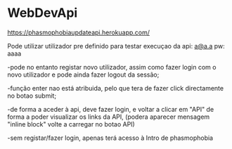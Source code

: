 # WebDevApi


https://phasmophobiaupdateapi.herokuapp.com/

Pode utilizar utilizador pre definido para testar execuçao da api:  a@a.a  pw: aaaa

-pode no entanto registar novo utilizador, assim como fazer login com o novo utilizador e pode ainda fazer logout da sessão;

-função enter nao está atribuida, pelo que tera de fazer click directamente no botao submit;

-de forma a aceder à api, deve fazer login, e voltar a clicar em "API" de forma a poder visualizar os links da API, (podera aparecer mensagem "inline block" volte a carregar no botao API)

-sem registar/fazer login, apenas terá acesso à Intro de phasmophobia
